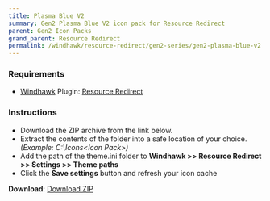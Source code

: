 ```yaml
---
title: Plasma Blue V2
summary: Gen2 Plasma Blue V2 icon pack for Resource Redirect
parent: Gen2 Icon Packs
grand_parent: Resource Redirect
permalink: /windhawk/resource-redirect/gen2-series/gen2-plasma-blue-v2
---
```


### Requirements

- [Windhawk][Windhawk] Plugin: [Resource Redirect][Resource Redirect]

### Instructions

 - Download the ZIP archive from the link below.
 - Extract the contents of the folder into a safe location of your choice. *(Example: C:\Icons\<Icon Pack>\)*
 - Add the path of the theme.ini folder to **Windhawk >> Resource Redirect >> Settings >> Theme paths**
 - Click the **Save settings** button and refresh your icon cache

**Download**: [Download ZIP][Download ZIP]

<!-- ///////////////////////////////////////////////////////////////////////////////////////////////////////////////////////////////////////////////////// -->

[Preview]: https://gitlab.com/the-back-room/windhawk/resource-redirect/gen2-series/gen2-plasma-blue-v2/-/raw/main/Extras/Preview.bmp

[Windhawk]: https://windhawk.net/
[Resource Redirect]: https://windhawk.net/mods/icon-resource-redirect

[Download ZIP]: https://gitlab.com/the-back-room/resource-redirect/-/tree/main/icon-packs/Plasma-Blue-V2

<!-- ///////////////////////////////////////////////////////////////////////////////////////////////////////////////////////////////////////////////////// -->
